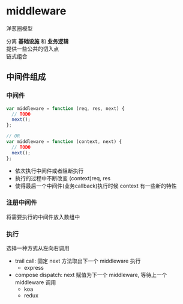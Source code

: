 # middleware

洋葱圈模型

分离 **基础设施** 和 **业务逻辑**  
提供一些公共的切入点  
链式组合

## 中间件组成

### 中间件

```javascript
var middleware = function (req, res, next) {
  // TODO
  next();
};

// OR
var middleware = function (context, next) {
  // TODO
  next();
};
```

- 依次执行中间件或者阻断执行
- 执行的过程中不断改变 (context)req, res
- 使得最后一个中间件(业务callback)执行时候 context 有一些新的特性

### 注册中间件

将需要执行的中间件放入数组中

### 执行

选择一种方式从左向右调用

- trail call: 固定 next 方法取出下一个 middleware 执行
  - express
- compose dispatch: next 赋值为下一个 middleware, 等待上一个 middleware 调用
  - koa
  - redux
